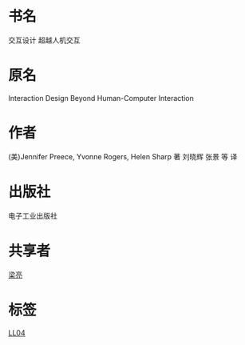 # 书名 #
交互设计 超越人机交互

# 原名 #
Interaction Design
Beyond Human-Computer Interaction

# 作者 #
(美)Jennifer Preece, Yvonne Rogers, Helen Sharp 著
刘晓辉 张景 等 译

# 出版社 #
电子工业出版社

# 共享者 #
[梁亮](LL.md)

# 标签 #
[LL04](LL04.md)